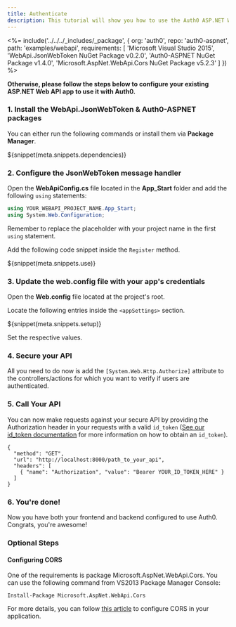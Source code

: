 ```yaml
---
title: Authenticate
description: This tutorial will show you how to use the Auth0 ASP.NET Web API SDK to add authentication and authorization to your API.
---
```


<%= include('../../../_includes/_package', {
  org: 'auth0',
  repo: 'auth0-aspnet',
  path: 'examples/webapi',
  requirements: [
    'Microsoft Visual Studio 2015',
    'WebApi.JsonWebToken NuGet Package v0.2.0',
    'Auth0-ASPNET NuGet Package v1.4.0',
    'Microsoft.AspNet.WebApi.Cors NuGet Package v5.2.3'
  ]
}) %>

**Otherwise, please follow the steps below to configure your existing ASP.NET Web API app to use it with Auth0.**

### 1. Install the WebApi.JsonWebToken &amp; Auth0-ASPNET packages

You can either run the following commands or install them via **Package Manager**.

${snippet(meta.snippets.dependencies)}

### 2. Configure the JsonWebToken message handler

Open the **WebApiConfig.cs** file located in the **App_Start** folder and add the following `using` statements:
```cs
using YOUR_WEBAPI_PROJECT_NAME.App_Start;
using System.Web.Configuration;
```
Remember to replace the placeholder with your project name in the first `using` statement.

Add the following code snippet inside the `Register` method.

${snippet(meta.snippets.use)}

### 3. Update the web.config file with your app's credentials
Open the **Web.config** file located at the project's root.

Locate the following entries inside the `<appSettings>` section.

${snippet(meta.snippets.setup)}

Set the respective values.

### 4. Secure your API
All you need to do now is add the `[System.Web.Http.Authorize]` attribute to the controllers/actions for which you want to verify if users are authenticated.

### 5. Call Your API
You can now make requests against your secure API by providing the Authorization header in your requests with a valid `id_token` ([See our id_token documentation](/tokens/id_token) for more information on how to obtain an `id_token`).

```har
{
  "method": "GET",
  "url": "http://localhost:8000/path_to_your_api",
  "headers": [
    { "name": "Authorization", "value": "Bearer YOUR_ID_TOKEN_HERE" }
  ]
}
```

### 6. You're done!

Now you have both your frontend and backend configured to use Auth0. Congrats, you're awesome!

### Optional Steps

#### Configuring CORS

One of the requirements is package Microsoft.AspNet.WebApi.Cors. You can use the following command from VS2013 Package Manager Console:

`Install-Package Microsoft.AspNet.WebApi.Cors`

For more details, you can follow [this article](http://www.asp.net/web-api/overview/security/enabling-cross-origin-requests-in-web-api) to configure CORS in your application.
